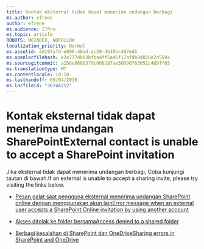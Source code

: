 ```yaml
---
title: Kontak eksternal tidak dapat menerima undangan berbagi
ms.author: efrene
author: efrene
ms.audience: ITPro
ms.topic: article
ROBOTS: NOINDEX, NOFOLLOW
localization_priority: Normal
ms.assetid: 4d197afd-e806-40ad-ac20-4b10bc497edb
ms.openlocfilehash: e2e777db93bfba4ff5ad6f17afdb8d820e2d5594
ms.sourcegitcommit: a256e8680379c006287ae30996763051c4d9ff85
ms.translationtype: MT
ms.contentlocale: id-ID
ms.lasthandoff: 09/04/2019
ms.locfileid: "36744212"
---
```

# <a name="external-contact-is-unable-to-accept-a-sharepoint-invitation"></a><span data-ttu-id="e3c1c-102">Kontak eksternal tidak dapat menerima undangan SharePoint</span><span class="sxs-lookup"><span data-stu-id="e3c1c-102">External contact is unable to accept a SharePoint invitation</span></span>

<span data-ttu-id="e3c1c-103">Jika eksternal tidak dapat menerima undangan berbagi, Coba kunjungi tautan di bawah.</span><span class="sxs-lookup"><span data-stu-id="e3c1c-103">If an external is unable to accept a sharing invite, please try visiting the links below.</span></span>

- [<span data-ttu-id="e3c1c-104">Pesan galat saat pengguna eksternal menerima undangan SharePoint online dengan menggunakan akun lain</span><span class="sxs-lookup"><span data-stu-id="e3c1c-104">Error message when an external user accepts a SharePoint Online invitation by using another account</span></span>](https://docs.microsoft.com/sharepoint/support/sharing-and-permissions/error-when-external-user-accepts-an-invitation-by-using-another-account)

- [<span data-ttu-id="e3c1c-105">Akses ditolak ke folder bersama</span><span class="sxs-lookup"><span data-stu-id="e3c1c-105">Access denied to a shared folder</span></span>](https://docs.microsoft.com/sharepoint/support/sharing-and-permissions/cannot-access-shared-folder)

- [<span data-ttu-id="e3c1c-106">Berbagi kesalahan di SharePoint dan OneDrive</span><span class="sxs-lookup"><span data-stu-id="e3c1c-106">Sharing errors in SharePoint and OneDrive</span></span>](https://docs.microsoft.com/sharepoint/sharepoint-onedrive-error-message)

